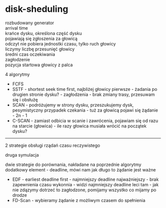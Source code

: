 # disk-sheduling

rozbudowany generator  
arrival time  
krańce dysku, określona część dysku  
pojawiają się zgłoszenia za głowicą  
odczyt nie pobiera jednostki czasu, tylko ruch głowicy  
liczymy liczbę przesunięć głowicy  
średni czas oczekiwania  
zagłodzenie  
pozycja startowa głowicy z palca  


4 algorytmy
* FCFS
* SSTF - shortest seek time first, najbliżej głowicy pierwsze - żadania po drugien stronie dysku? - zagłodzenia - brak zmiany trasy, przesuwam się i obsłużę
* SCAN - podróżujemy w strony dysku, przeszukujemy dysk, pesymistyczny przypadek czekania - tuż za głowicą pojawi się żądanie - 2n - 1
* C-SCAN - zamiast odbicia w scanie i zawrócenia, pojawiam się od razu na starcie (głowica) - ile razy głowica musiała wrócić na początek dysku?

---

2 strategie obsługi rządań czasu reczywistego  

druga symulacja  

dwie strategie do porównania, nakładane na poprzednie algorytmy  
dodatkowy element - deadline, mówi nam jak długo to żądanie jest ważne  
* EDF - earliest deadline first - najmniejszy deadline najważniejszy - brak zapewnienia czasu wykonnia - widzi najmniejszy deadline leci tam - jak nie zdązymy dotrzeć to zagłodzone, pomijamy wszystko co mijamy po drodze
* FD-Scan - wybieramy żądanie z możliwym czasem do spełnienia
